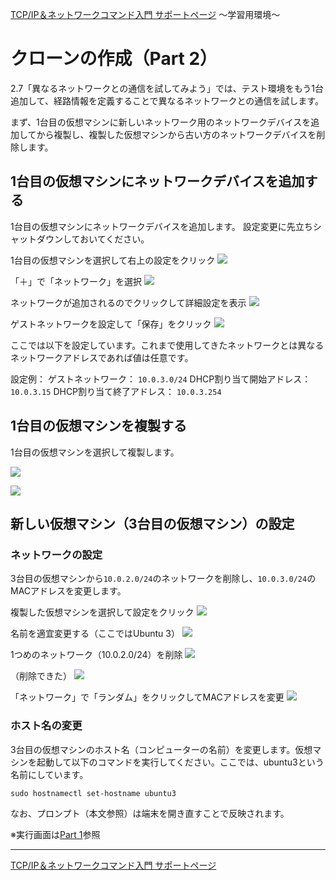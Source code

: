 
[TCP/IP＆ネットワークコマンド入門 サポートページ](https://nisim-m.github.io/tcpipcmdbook/) ～学習用環境～
# クローンの作成（Part 2）

2.7「異なるネットワークとの通信を試してみよう」では、テスト環境をもう1台追加して、経路情報を定義することで異なるネットワークとの通信を試します。

<!-- TOC -->

<!-- /TOC -->

まず、1台目の仮想マシンに新しいネットワーク用のネットワークデバイスを追加してから複製し、複製した仮想マシンから古い方のネットワークデバイスを削除します。

## 1台目の仮想マシンにネットワークデバイスを追加する

1台目の仮想マシンにネットワークデバイスを追加します。
設定変更に先立ちシャットダウンしておいてください。

1台目の仮想マシンを選択して右上の設定をクリック
![](images/img1714580731.png)

「＋」で「ネットワーク」を選択
![](images/img1714580933.png)

ネットワークが追加されるのでクリックして詳細設定を表示
![](images/img1714582109.png)

ゲストネットワークを設定して「保存」をクリック
![](images/img1714581773.png)

ここでは以下を設定しています。これまで使用してきたネットワークとは異なるネットワークアドレスであれば値は任意です。

設定例：
ゲストネットワーク： `10.0.3.0/24`
DHCP割り当て開始アドレス： `10.0.3.15`
DHCP割り当て終了アドレス： `10.0.3.254`

## 1台目の仮想マシンを複製する

1台目の仮想マシンを選択して複製します。

![](images/img1714583143.png)

![](images/img1714583235.png)


## 新しい仮想マシン（3台目の仮想マシン）の設定

### ネットワークの設定

3台目の仮想マシンから`10.0.2.0/24`のネットワークを削除し、`10.0.3.0/24`のMACアドレスを変更します。


複製した仮想マシンを選択して設定をクリック
![](images/img1714583315.png)

名前を適宜変更する（ここではUbuntu 3）
![](images/img1714583383.png)

1つめのネットワーク（10.0.2.0/24）を削除
![](images/img1714583548.png)

（削除できた）
![](images/img1714583575.png)

「ネットワーク」で「ランダム」をクリックしてMACアドレスを変更
![](images/img1714583695.png)

### ホスト名の変更

3台目の仮想マシンのホスト名（コンピューターの名前）を変更します。仮想マシンを起動して以下のコマンドを実行してください。ここでは、ubuntu3という名前にしています。

`sudo hostnamectl set-hostname ubuntu3`

なお、プロンプト（本文参照）は端末を開き直すことで反映されます。

※実行画面は<a href="https://nisim-m.github.io/tcpipcmdbook/howto/clone1-utm.html#%E3%83%9B%E3%82%B9%E3%83%88%E5%90%8D%E3%82%92%E5%A4%89%E6%9B%B4%E3%81%99%E3%82%8B">Part 1</a>参照

----
[TCP/IP＆ネットワークコマンド入門 サポートページ](https://nisim-m.github.io/tcpipcmdbook/)
